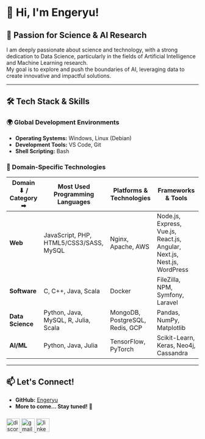 # 👋 Hi, I'm Engeryu!

## 🔬 Passion for Science & AI Research

I am deeply passionate about science and technology, with a strong dedication to Data Science, particularly in the fields of Artificial Intelligence and Machine Learning research.  
My goal is to explore and push the boundaries of AI, leveraging data to create innovative and impactful solutions.

---

## 🛠️ Tech Stack & Skills

### 🌍 Global Development Environments
- **Operating Systems:** Windows, Linux (Debian)  
- **Development Tools:** VS Code, Git  
- **Shell Scripting:** Bash  

### 📌 Domain-Specific Technologies

| Domain ⬇ / Category ➡ | **Most Used Programming Languages** | **Platforms & Technologies** | **Frameworks & Tools** |
|-----------------------|-----------------------------------|----------------------------|------------------------|
| **Web**              | JavaScript, PHP, HTML5/CSS3/SASS, MySQL | Nginx, Apache, AWS        | Node.js, Express, Vue.js, React.js, Angular, Next.js, Nest.js, WordPress |
| **Software**         | C, C++, Java, Scala              | Docker                     | FileZilla, NPM, Symfony, Laravel |
| **Data Science**     | Python, Java, MySQL, R, Julia, Scala | MongoDB, PostgreSQL, Redis, GCP | Pandas, NumPy, Matplotlib |
| **AI/ML**           | Python, Java, Julia              | TensorFlow, PyTorch        | Scikit-Learn, Keras, Neo4j, Cassandra |

---

## 📫 Let's Connect!
- **GitHub:** [Engeryu](https://github.com/Engeryu)  
- **More to come... Stay tuned!** 🚀

###

<div align="left">
  <a href="https://discord.com/invite/yourserver" target="_blank">
    <img src="https://img.shields.io/static/v1?message=Discord&logo=discord&label=&color=7289DA&logoColor=white&labelColor=&style=for-the-badge" height="35" alt="discord logo" />
  </a>
  <a href="mailto:angel.proworkspace@gmail.com">
    <img src="https://img.shields.io/static/v1?message=Gmail&logo=gmail&label=&color=D14836&logoColor=white&labelColor=&style=for-the-badge" height="35" alt="gmail logo" />
  </a>
  <a href="https://www.linkedin.com/in/angel-gaspard-fauvelle-631111122/" target="_blank">
    <img src="https://img.shields.io/static/v1?message=LinkedIn&logo=linkedin&label=&color=0077B5&logoColor=white&labelColor=&style=for-the-badge" height="35" alt="linkedin logo" />
  </a>
</div>
